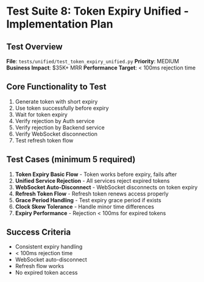 # Test Suite 8: Token Expiry Unified - Implementation Plan

## Test Overview
**File**: `tests/unified/test_token_expiry_unified.py`
**Priority**: MEDIUM
**Business Impact**: $35K+ MRR
**Performance Target**: < 100ms rejection time

## Core Functionality to Test
1. Generate token with short expiry
2. Use token successfully before expiry
3. Wait for token expiry
4. Verify rejection by Auth service
5. Verify rejection by Backend service
6. Verify WebSocket disconnection
7. Test refresh token flow

## Test Cases (minimum 5 required)

1. **Token Expiry Basic Flow** - Token works before expiry, fails after
2. **Unified Service Rejection** - All services reject expired tokens
3. **WebSocket Auto-Disconnect** - WebSocket disconnects on token expiry
4. **Refresh Token Flow** - Refresh token renews access properly
5. **Grace Period Handling** - Test expiry grace period if exists
6. **Clock Skew Tolerance** - Handle minor time differences
7. **Expiry Performance** - Rejection < 100ms for expired tokens

## Success Criteria
- Consistent expiry handling
- < 100ms rejection time
- WebSocket auto-disconnect
- Refresh flow works
- No expired token access